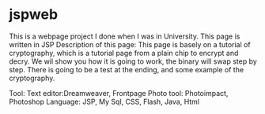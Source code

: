 # jspweb
This is a webpage project I done when I was in University.
This page is written in JSP
Description of this page: This page is basely on a tutorial of cryptography, which is a tutorial page from a plain chip to encrypt and decry. We wil show you how it is going to work, the binary will swap step by step. There is going to be a test at the ending, and some example of the cryptography. 

Tool: 
Text editor:Dreamweaver, Frontpage
Photo tool: Photoimpact, Photoshop
Language: JSP, My Sql, CSS, Flash, Java, Html



